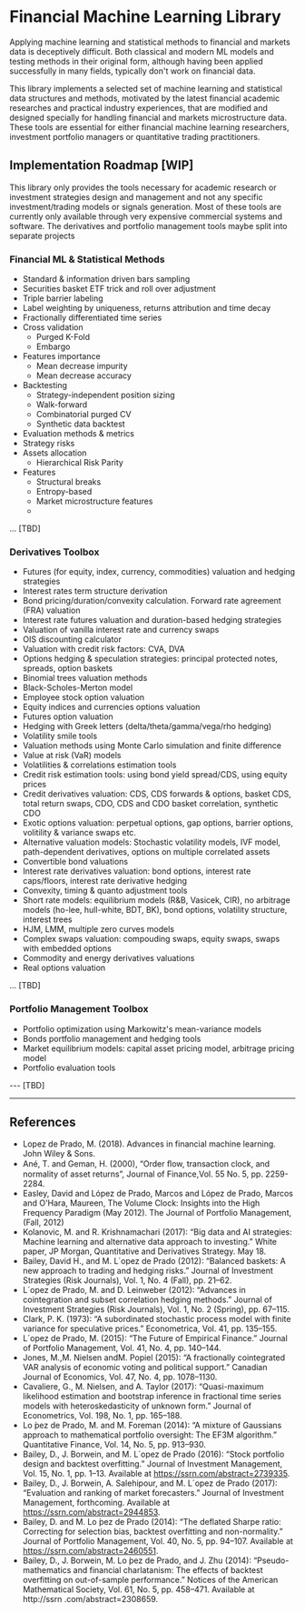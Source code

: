 # Financial Machine Learning Library

Applying machine learning and statistical methods to financial and markets data is deceptively difficult.
Both classical and modern ML models and testing methods in their original form, although having been applied
successfully in many fields, typically don't work on financial data.

This library implements a selected set of machine learning and statistical data structures and methods,
motivated by the latest financial academic researches and practical industry experiences, that are modified and designed
specially for handling financial and markets microstructure data. These tools are essential for either financial machine
learning researchers, investment portfolio managers or quantitative trading practitioners.

## Implementation Roadmap [WIP]

This library only provides the tools necessary for academic research or investment strategies design and management and
not any specific investment/trading models or signals generation.
Most of these tools are currently only available through very
expensive commercial systems and software.
The derivatives and portfolio management tools maybe split into separate projects

### Financial ML & Statistical Methods
- Standard & information driven bars sampling
- Securities basket ETF trick and roll over adjustment
- Triple barrier labeling
- Label weighting by uniqueness, returns attribution and time decay
- Fractionally differentiated time series
- Cross validation
  - Purged K-Fold
  - Embargo
- Features importance
  - Mean decrease impurity
  - Mean decrease accuracy
- Backtesting
  - Strategy-independent position sizing
  - Walk-forward
  - Combinatorial purged CV
  - Synthetic data backtest
- Evaluation methods & metrics
- Strategy risks
- Assets allocation
  - Hierarchical Risk Parity
- Features
  - Structural breaks
  - Entropy-based
  - Market microstructure features
  - 
... [TBD]

### Derivatives Toolbox
- Futures (for equity, index, currency, commodities) valuation and hedging strategies 
- Interest rates term structure derivation
- Bond pricing/duration/convexity calculation. Forward rate agreement (FRA) valuation
- Interest rate futures valuation and duration-based hedging strategies
- Valuation of vanilla interest rate and currency swaps
- OIS discounting calculator
- Valuation with credit risk factors: CVA, DVA
- Options hedging & speculation strategies: principal protected notes, spreads, option baskets
- Binomial trees valuation methods
- Black-Scholes-Merton model
- Employee stock option valuation
- Equity indices and currencies options valuation
- Futures option valuation
- Hedging with Greek letters (delta/theta/gamma/vega/rho hedging)
- Volatility smile tools
- Valuation methods using Monte Carlo simulation and finite difference
- Value at risk (VaR) models
- Volatilities & correlations estimation tools
- Credit risk estimation tools: using bond yield spread/CDS, using equity prices
- Credit derivatives valuation: CDS, CDS forwards & options, basket CDS, total return swaps, CDO,
CDS and CDO basket correlation, synthetic CDO
- Exotic options valuation: perpetual options, gap options, barrier options, volitility & variance swaps etc.
- Alternative valuation models: Stochastic volatility models, IVF model, path-dependent derivatives,
options on multiple correlated assets
- Convertible bond valuations
- Interest rate derivatives valuation: bond options, interest rate caps/floors, interest rate derivative hedging
- Convexity, timing & quanto adjustment tools
- Short rate models: equilibrium models (R&B, Vasicek, CIR),
no arbitrage models (ho-lee, hull-white, BDT, BK), bond options, volatility structure, interest trees
- HJM, LMM, multiple zero curves models
- Complex swaps valuation: compouding swaps, equity swaps, swaps with embedded options
- Commodity and energy derivatives valuations
- Real options valuation

... [TBD]

### Portfolio Management Toolbox
- Portfolio optimization using Markowitz's mean-variance models
- Bonds portfolio management and hedging tools
- Market equilibrium models: capital asset pricing model, arbitrage pricing model
- Portfolio evaluation tools

--- [TBD]

---
## References
* Lopez de Prado, M. (2018). Advances in financial machine learning. John Wiley & Sons.
* Ané, T. and Geman, H. (2000), “Order ﬂow, transaction clock, and normality of asset returns”, Journal of Finance,Vol. 55 No. 5, pp. 2259-2284.
* Easley, David and López de Prado, Marcos and López de Prado, Marcos and O'Hara, Maureen, The Volume Clock: Insights into the High Frequency Paradigm (May 2012). The Journal of Portfolio Management, (Fall, 2012)
* Kolanovic, M. and R. Krishnamachari (2017): “Big data and AI strategies: Machine learning and alternative data approach to investing.” White paper, JP Morgan, Quantitative and Derivatives Strategy. May 18.
* Bailey, David H., and M. L´opez de Prado (2012): “Balanced baskets: A new approach to trading and hedging risks.” Journal of Investment Strategies (Risk Journals), Vol. 1, No. 4 (Fall), pp. 21–62.
* L´opez de Prado, M. and D. Leinweber (2012): “Advances in cointegration and subset correlation hedging methods.” Journal of Investment Strategies (Risk Journals), Vol. 1, No. 2 (Spring), pp. 67–115.
* Clark, P. K. (1973): “A subordinated stochastic process model with finite variance for speculative prices.” Econometrica, Vol. 41, pp. 135–155.
* L´opez de Prado, M. (2015): “The Future of Empirical Finance.” Journal of Portfolio Management, Vol. 41, No. 4, pp. 140–144.
* Jones, M.,M. Nielsen andM. Popiel (2015): “A fractionally cointegrated VAR analysis of economic voting and political support.” Canadian Journal of Economics, Vol. 47, No. 4, pp. 1078–1130.
* Cavaliere, G., M. Nielsen, and A. Taylor (2017): “Quasi-maximum likelihood estimation and bootstrap inference in fractional time series models with heteroskedasticity of unknown form.” Journal of Econometrics, Vol. 198, No. 1, pp. 165–188.
* Lo ́pez de Prado, M. and M. Foreman (2014): “A mixture of Gaussians approach to mathematical portfolio oversight: The EF3M algorithm.” Quantitative Finance, Vol. 14, No. 5, pp. 913–930.
* Bailey, D., J. Borwein, and M. L´opez de Prado (2016): “Stock portfolio design and backtest overfitting.” Journal of Investment Management, Vol. 15, No. 1, pp. 1–13. Available at https://ssrn.com/abstract=2739335.
* Bailey, D., J. Borwein, A. Salehipour, and M. L´opez de Prado (2017): “Evaluation and ranking of market forecasters.” Journal of Investment Management, forthcoming. Available at https://ssrn.com/abstract=2944853.
* Bailey, D. and M. Lo ́pez de Prado (2014): “The deflated Sharpe ratio: Correcting for selection bias, backtest overfitting and non-normality.” Journal of Portfolio Management, Vol. 40, No. 5, pp. 94–107. Available at https://ssrn.com/abstract=2460551.
* Bailey, D., J. Borwein, M. Lo ́pez de Prado, and J. Zhu (2014): “Pseudo-mathematics and financial charlatanism: The effects of backtest overfitting on out-of-sample performance.” Notices of the American Mathematical Society, Vol. 61, No. 5, pp. 458–471. Available at http://ssrn .com/abstract=2308659.